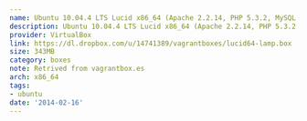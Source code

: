```yaml
---
name: Ubuntu 10.04.4 LTS Lucid x86_64 (Apache 2.2.14, PHP 5.3.2, MySQL 5.1.66)
description: Ubuntu 10.04.4 LTS Lucid x86_64 (Apache 2.2.14, PHP 5.3.2, MySQL 5.1.66)
provider: VirtualBox
link: https://dl.dropbox.com/u/14741389/vagrantboxes/lucid64-lamp.box
size: 343MB
category: boxes
note: Retrived from vagrantbox.es
arch: x86_64
tags:
- ubuntu
date: '2014-02-16'
---
```

